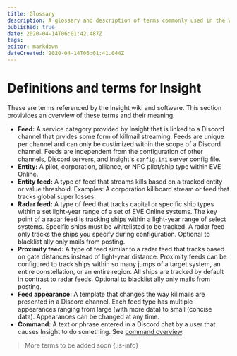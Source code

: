 ```yaml
---
title: Glossary
description: A glossary and description of terms commonly used in the Wiki and through Insight chat prompts.
published: true
date: 2020-04-14T06:01:42.487Z
tags: 
editor: markdown
dateCreated: 2020-04-14T06:01:41.044Z
---
```


# Definitions and terms for Insight
These are terms referenced by the Insight wiki and software. This section provivides an overview of these terms and their meaning. 
- **Feed:** A service category provided by Insight that is linked to a Discord channel that prvides some form of killmail streaming. Feeds are unique per channel and can only be custimized within the scope of a Discord channel. Feeds are independent from the configuration of other channels, Discord servers, and Insight's ```config.ini``` server config file.
- **Entity:** A pilot, corporation, alliance, or NPC pilot/ship type within EVE Online.
- **Entity feed:** A type of feed that streams kills based on a tracked entity or value threshold. Examples: A corporation killboard stream or feed that tracks global super losses.
- **Radar feed:** A type of feed that tracks capital or specific ship types within a set light-year range of a set of EVE Online systems. The key point of a radar feed is tracking ships within a light-year range of select systems. Specific ships must be whitelisted to be tracked. A radar feed only tracks the ships you specify during configuration. Optional to blacklist ally only mails from posting.
- **Proximity feed:** A type of feed similar to a radar feed that tracks based on gate distances instead of light-year distance. Proximity feeds can be configured to track ships within so many jumps of a target system, an entire constellation, or an entire region. All ships are tracked by default in contrast to radar feeds. Optional to blacklist ally only mails from posting.
- **Feed appearance:** A template that changes the way killmails are presented in a Discord channel. Each feed type has multiple appearances ranging from large (with more data) to small (concise data). Appearances can be changed at any time.
- **Command:** A text or phrase entered in a Discord chat by a user that causes Insight to do something. See [command overview](/user/commands).
> More terms to be added soon
{.is-info}
